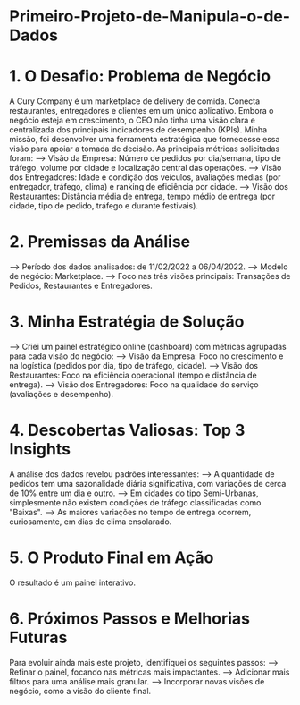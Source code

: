 # Primeiro-Projeto-de-Manipula-o-de-Dados

# 1. O Desafio: Problema de Negócio
A Cury Company é um marketplace de delivery de comida. Conecta restaurantes, entregadores e clientes em um único aplicativo. Embora o negócio esteja em crescimento, o CEO não tinha uma visão clara e centralizada dos principais indicadores de desempenho (KPIs).
Minha missão, foi desenvolver uma ferramenta estratégica que fornecesse essa visão para apoiar a tomada de decisão. As principais métricas solicitadas foram:
--> Visão da Empresa: Número de pedidos por dia/semana, tipo de tráfego, volume por cidade e localização central das operações.
--> Visão dos Entregadores: Idade e condição dos veículos, avaliações médias (por entregador, tráfego, clima) e ranking de eficiência por cidade.
--> Visão dos Restaurantes: Distância média de entrega, tempo médio de entrega (por cidade, tipo de pedido, tráfego e durante festivais).

# 2. Premissas da Análise
--> Período dos dados analisados: de 11/02/2022 a 06/04/2022.
--> Modelo de negócio: Marketplace.
--> Foco nas três visões principais: Transações de Pedidos, Restaurantes e Entregadores.

# 3. Minha Estratégia de Solução
--> Criei um painel estratégico online (dashboard) com métricas agrupadas para cada visão do negócio:
--> Visão da Empresa: Foco no crescimento e na logística (pedidos por dia, tipo de tráfego, cidade).
--> Visão dos Restaurantes: Foco na eficiência operacional (tempo e distância de entrega).
--> Visão dos Entregadores: Foco na qualidade do serviço (avaliações e desempenho).

# 4. Descobertas Valiosas: Top 3 Insights
A análise dos dados revelou padrões interessantes:
--> A quantidade de pedidos tem uma sazonalidade diária significativa, com variações de cerca de 10% entre um dia e outro.
--> Em cidades do tipo Semi-Urbanas, simplesmente não existem condições de tráfego classificadas como "Baixas".
--> As maiores variações no tempo de entrega ocorrem, curiosamente, em dias de clima ensolarado.

# 5. O Produto Final em Ação
O resultado é um painel interativo.

# 6. Próximos Passos e Melhorias Futuras
Para evoluir ainda mais este projeto, identifiquei os seguintes passos:
--> Refinar o painel, focando nas métricas mais impactantes.
--> Adicionar mais filtros para uma análise mais granular.
--> Incorporar novas visões de negócio, como a visão do cliente final.
